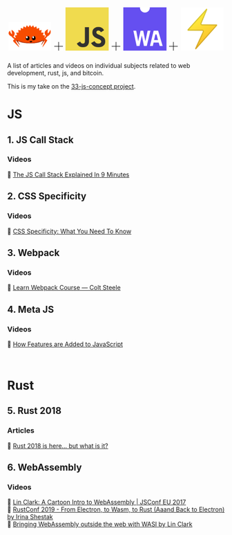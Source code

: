 <h1 align="center" >
<!-- <div class="container" style="display: flex; justify-content: center; flex-direction: row; align-items: center;"> -->
    <!-- <img src="./lightbulb.png" alt="light bulb" width=100"> -->
    <!-- <span style="width: 1rem;"></span> -->
    <!-- <img src="./add.png" alt="plus sign" width=20"> -->
    <!-- <span style="width: 1rem;"></span> -->
    <img src="./ferris.png" alt="light bulb" width=100">
    <span style="width: 1rem;"></span>
    <img src="./add.png" alt="plus sign" width=20">
    <span style="width: 1rem;"></span>
    <img src="./js.jpg" alt="light bulb" width=100">
    <span style="width: 1rem;"></span>
    <img src="./add.png" alt="plus sign" width=20">
    <span style="width: 1rem;"></span>
    <img src="./webassembly.png" alt="light bulb" width=100">
    <span style="width: 1rem;"></span>
    <img src="./add.png" alt="plus sign" width=20">
    <span style="width: 1rem;"></span>
    <img src="./thunderbolt.png" alt="light bulb" width=100">
<!-- </div> -->
</h1>

A list of articles and videos on individual subjects related to web development, rust, js, and bitcoin.

This is my take on the [33-js-concept project](https://github.com/leonardomso/33-js-concepts).

# JS

## 1. JS Call Stack

### Videos

📼 [The JS Call Stack Explained In 9 Minutes](https://www.youtube.com/watch?v=W8AeMrVtFLY)

## 2. CSS Specificity

### Videos

📼 [CSS Specificity: What You Need To Know](https://www.youtube.com/watch?v=5Jpu2YrqzN0)

## 3. Webpack

### Videos

📖 [Learn Webpack Course — Colt Steele](https://www.youtube.com/playlist?list=PLblA84xge2_zwxh3XJqy6UVxS60YdusY8)

## 4. Meta JS

### Videos

📼 [How Features are Added to JavaScript](https://www.youtube.com/watch?v=uBzjdTiCSNk)

<br/>

# Rust

## 5. Rust 2018

### Articles

📖 [Rust 2018 is here… but what is it?](https://hacks.mozilla.org/2018/12/rust-2018-is-here/)

## 6. WebAssembly

### Videos

📼 [Lin Clark: A Cartoon Intro to WebAssembly | JSConf EU 2017](https://www.youtube.com/watch?v=HktWin_LPf4)  
📼 [RustConf 2019 - From Electron, to Wasm, to Rust (Aaand Back to Electron) by Irina Shestak](https://www.youtube.com/watch?v=lLzFJenzBng)  
📼 [Bringing WebAssembly outside the web with WASI by Lin Clark](https://www.youtube.com/watch?v=fh9WXPu0hw8)
